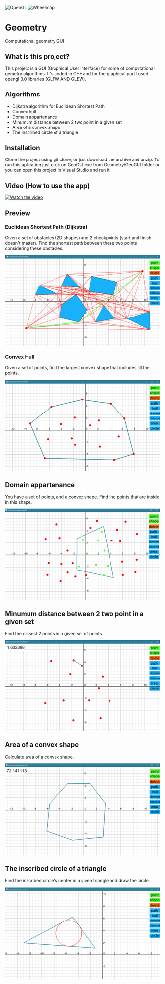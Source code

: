![OpenGL](https://img.shields.io/badge/OpenGL-%23FFFFFF.svg?style=for-the-badge&logo=opengl)
![Wheelmap](https://img.shields.io/wheelmap/a/26699541)
# Geometry
Computational geometry GUI
## What is this project?
This project is a GUI (Graphical User Interface) for some of computational gemetry algorithms. It's coded in C++ and for the graphical part I used opengl 3.0 libraries (GLFW AND GLEW).
## Algorithms
- Dijkstra algorithm for Euclidean Shortest Path
- Convex hull
- Domain appartenance
- Minumum distance between 2 two point in a given set
- Area of a convex shape
- The inscribed circle of a triangle
## Installation
Clone the project using git clone, or just download the archive and unzip. 
To run this aplication just click on GeoGUI.exe from Geometry/GeoGUI folder or you can open this project in Visual Studio and run it.
## Video (How to use the app)
[![Watch the video](https://img.youtube.com/vi/6h9soK7A4mk/maxresdefault.jpg)](https://www.youtube.com/watch?v=6h9soK7A4mk)
## Preview
### Euclidean Shortest Path (Dijkstra)
Given a set of obstacles (2D shapes) and 2 checkpoints (start and finish doesn't matter). Find the shortest path between these two points considering these obstacles.

![alt text](https://github.com/sstrat/Geometry/blob/main/img/Path1.png)

### Convex Hull
Given a set of points, find the largest convex shape that includes all the points.

![alt text](https://github.com/sstrat/Geometry/blob/main/img/hull.png)

## Domain appartenance
You have a set of points, and a convex shape. Find the points that are inside in this shape.

![alt text](https://github.com/sstrat/Geometry/blob/main/img/domain.png)

## Minumum distance between 2 two point in a given set
Find the closest 2 points in a given set of points.

![alt text](https://github.com/sstrat/Geometry/blob/main/img/distance.png)

## Area of a convex shape
Calculate area of a convex shape.

![alt text](https://github.com/sstrat/Geometry/blob/main/img/area.png)

## The inscribed circle of a triangle
Find the inscribed circle's center in a given triangle and draw the circle.

![alt text](https://github.com/sstrat/Geometry/blob/main/img/circle.png)

